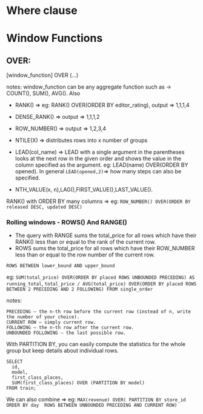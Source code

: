# Where clause

# Window Functions

## OVER:

[window_function] OVER (...)

notes: window_function can be any aggregate function such as -> COUNT(), SUM(), AVG(). Also

- RANK() => eg: RANK() OVER(ORDER BY editor_rating), output => 1,1,1,4

- DENSE_RANK()  => output => 1,1,1,2

- ROW_NUMBER() => output => 1,2,3,4

- NTILE(X) => distributes rows into x number of groups

- LEAD(col_name) => LEAD with a single argument in the parentheses looks at the next row in the given order and shows the value in the column specified as the argument.  eg: LEAD(name) OVER(ORDER BY opened). In general `LEAD(opened,2)`=> how many steps can also be specified.

- NTH_VALUE(x, n),LAG(),FIRST_VALUE(),LAST_VALUE().

RANK() with ORDER BY many columns => eg: `ROW_NUMBER() OVER(ORDER BY released DESC, updated DESC)`

### Rolling windows - ROWS() And RANGE()

- The query with RANGE sums the total_price for all rows which have their RANK() less than or equal to the rank of the current row.
- ROWS sums the total_price for all rows which have their ROW_NUMBER less than or equal to the row number of the current row.

`ROWS BETWEEN lower_bound AND upper_bound`

eg: `SUM(total_price) OVER(ORDER BY placed ROWS UNBOUNDED PRECEDING) AS running_total`, `total_price / AVG(total_price) OVER(ORDER BY placed ROWS BETWEEN 2 PRECEDING AND 2 FOLLOWING)
FROM single_order`

notes:

```UNBOUNDED PRECEDING – the first possible row.
PRECEDING – the n-th row before the current row (instead of n, write the number of your choice).
CURRENT ROW – simply current row.
FOLLOWING – the n-th row after the current row.
UNBOUNDED FOLLOWING – the last possible row.
```


With PARTITION BY, you can easily compute the statistics for the whole group but keep details about individual rows.

```
SELECT
  id,
  model,
  first_class_places,
  SUM(first_class_places) OVER (PARTITION BY model)
FROM train;
```

We can also combine => eg: `MAX(revenue) OVER(
PARTITION BY store_id
ORDER BY day 
ROWS BETWEEN UNBOUNDED PRECEDING AND CURRENT ROW)`

